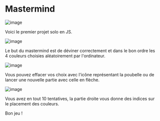 # Mastermind
![image](file:///Users/loicjin/Desktop/FRONT/Mastermind/Capture%20d%E2%80%99e%CC%81cran%202022-05-09%20a%CC%80%2008.51.45.png)

Voici le premier projet solo en JS.

![image](Capture%20d%E2%80%99%C3%A9cran%202022-05-09%20%C3%A0%2008.49.34.png)

Le but du mastermind est de déviner correctement et dans le bon ordre 
les 4 couleurs choisies aléatoirement par l'ordinateur.

![image](Capture%20d%E2%80%99%C3%A9cran%202022-05-09%20%C3%A0%2008.51.45.png)

Vous pouvez effacer vos choix avec l'icône représentant la poubelle ou de lancer une nouvelle partie avec celle en flèche.

![image](Capture%20d%E2%80%99%C3%A9cran%202022-05-09%20%C3%A0%2008.57.09.png)

Vous avez en tout 10 tentatives, la partie droite vous donne des indices sur le placement des couleurs.

Bon jeu !
